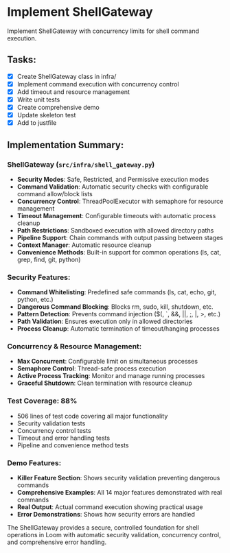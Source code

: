 # Implement ShellGateway

Implement ShellGateway with concurrency limits for shell command execution.

## Tasks:
- [x] Create ShellGateway class in infra/
- [x] Implement command execution with concurrency control
- [x] Add timeout and resource management
- [x] Write unit tests
- [x] Create comprehensive demo
- [x] Update skeleton test
- [x] Add to justfile

## Implementation Summary:

### ShellGateway (`src/infra/shell_gateway.py`)
- **Security Modes**: Safe, Restricted, and Permissive execution modes
- **Command Validation**: Automatic security checks with configurable command allow/block lists
- **Concurrency Control**: ThreadPoolExecutor with semaphore for resource management
- **Timeout Management**: Configurable timeouts with automatic process cleanup
- **Path Restrictions**: Sandboxed execution with allowed directory paths
- **Pipeline Support**: Chain commands with output passing between stages
- **Context Manager**: Automatic resource cleanup
- **Convenience Methods**: Built-in support for common operations (ls, cat, grep, find, git, python)

### Security Features:
- **Command Whitelisting**: Predefined safe commands (ls, cat, echo, git, python, etc.)
- **Dangerous Command Blocking**: Blocks rm, sudo, kill, shutdown, etc.
- **Pattern Detection**: Prevents command injection ($(, `, &&, ||, ;, |, >, etc.)
- **Path Validation**: Ensures execution only in allowed directories
- **Process Cleanup**: Automatic termination of timeout/hanging processes

### Concurrency & Resource Management:
- **Max Concurrent**: Configurable limit on simultaneous processes
- **Semaphore Control**: Thread-safe process execution
- **Active Process Tracking**: Monitor and manage running processes
- **Graceful Shutdown**: Clean termination with resource cleanup

### Test Coverage: 88%
- 506 lines of test code covering all major functionality
- Security validation tests
- Concurrency control tests
- Timeout and error handling tests
- Pipeline and convenience method tests

### Demo Features:
- **Killer Feature Section**: Shows security validation preventing dangerous commands
- **Comprehensive Examples**: All 14 major features demonstrated with real commands
- **Real Output**: Actual command execution showing practical usage
- **Error Demonstrations**: Shows how security errors are handled

The ShellGateway provides a secure, controlled foundation for shell operations in Loom with automatic security validation, concurrency control, and comprehensive error handling.